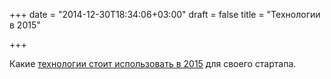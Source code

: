 +++
date = "2014-12-30T18:34:06+03:00"
draft = false
title = "Технологии в 2015"

+++

<p>Какие <a href="http://matt.aimonetti.net/posts/2013/08/27/what-technology-should-my-startup-use/">технологии стоит использовать в 2015</a> для своего стартапа.</p>

